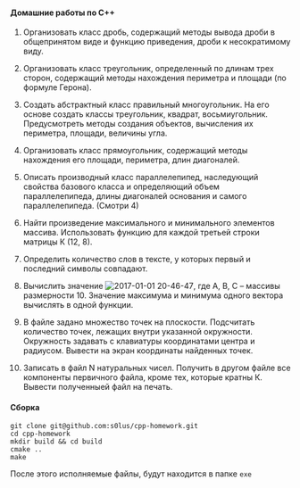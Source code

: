 #### <b> Домашние работы по C++ </b>

1. Организовать класс дробь, содержащий методы вывода дроби в общепринятом виде и функцию приведения, дроби к несократимому виду. 

2. Организовать класс треугольник, определенный по длинам трех сторон, содержащий методы нахождения периметра и площади (по формуле Герона).

3. Создать абстрактный класс правильный многоугольник. На его основе создать классы треугольник, квадрат, восьмиугольник. 
   Предусмотреть методы создания объектов, вычисления их периметра, площади, величины угла.
   
4. Организовать класс прямоугольник, содержащий методы нахождения его площади, периметра, длин диагоналей.

5. Описать производный класс параллелепипед, наследующий свойства базового класса и определяющий  объем  параллелепипеда, 
   длины диагоналей основания и самого параллелепипеда. (Смотри 4)
   
6. Найти произведение максимального и минимального элементов массива. Использовать функцию для каждой третьей строки матрицы К (12, 8).

7. Определить количество слов в тексте, у которых первый и последний символы совпадают.

8. Вычислить значение ![2017-01-01 20-46-47](https://cloud.githubusercontent.com/assets/4124371/21582312/d6fc24aa-d063-11e6-8d56-91ae5f29fcf4.png), где А, В, С – массивы размерности 10. 
   Значение максимума и минимума одного вектора вычислять в одной функции.
   
9. В файле задано множество точек на плоскости. Подсчитать количество точек, лежащих внутри указанной окружности. 
   Окружность задавать с клавиатуры координатами центра и радиусом. Вывести на экран координаты найденных точек.
   
10. Записать в файл N натуральных чисел. Получить в другом файле все компоненты первичного файла, кроме тех, которые кратны К. 
    Вывести полученныей файл на печать. 
   
#### <b> Сборка </b>
```text
git clone git@github.com:s0lus/cpp-homework.git
cd cpp-homework
mkdir build && cd build
cmake ..
make
```
После этого исполняемые файлы, будут находится в папке `exe`
